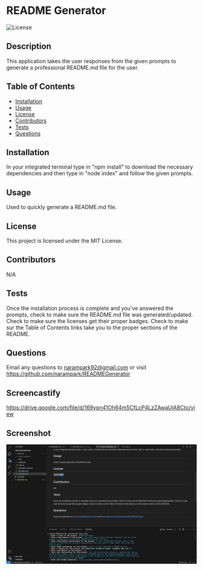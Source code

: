 # README Generator

![License](https://img.shields.io/badge/License-MIT-blue.svg)

## Description

This application takes the user responses from the given prompts to generate a professional README.md file for the user.

## Table of Contents

- [Installation](#installation)
- [Usage](#usage)
- [License](#license)
- [Contributors](#contributors)
- [Tests](#tests)
- [Questions](#questions)

## Installation

In your integrated terminal type in "npm install" to download the necessary dependencies and then type in "node index" and follow the given prompts.

## Usage

Used to quickly generate a README.md file.

## License

This project is licensed under the MIT License.

## Contributors

N/A

## Tests

Once the installation process is complete and you've answered the prompts, check to make sure the README.md file was generated/updated. Check to make sure the licenses get their proper badges. Check to make sur the Table of Contents links take you to the proper sections of the README.

## Questions

Email any questions to narampark92@gmail.com or visit https://github.com/narampark/READMEGenerator

## Screencastify

https://drive.google.com/file/d/169ypn41Oh64m5CfLcP4LzZAwaUjA8Cto/view

## Screenshot

![Alt text](./image/Screen%20Shot%202023-10-25%20at%2010.02.38%20PM.png)
